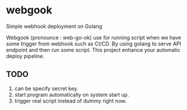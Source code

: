 # webgook
Simple webhook deployment on Golang

Webgook (pronounce : web-go-ok) use for running script when we have some trigger from webhook such as CI/CD. By using golang to serve API endpoint and then run some script. This project enhance your automatic deploy pipeline.

## TODO
1. can be specify secret key.
2. start program automatically on system start up.
3. trigger real script instead of dummy right now.
